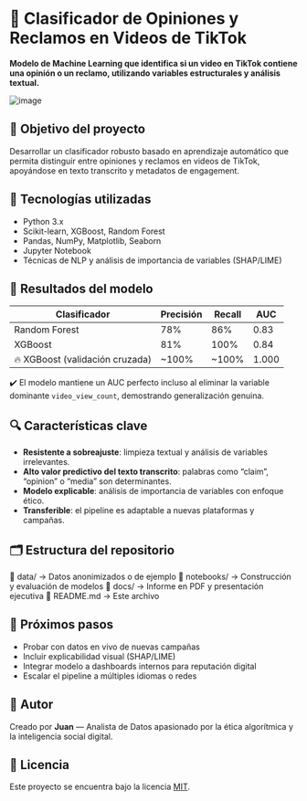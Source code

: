 # 🤖 Clasificador de Opiniones y Reclamos en Videos de TikTok

**Modelo de Machine Learning que identifica si un video en TikTok contiene una opinión o un reclamo, utilizando variables estructurales y análisis textual.**

![image](https://github.com/user-attachments/assets/ea32641c-0526-4f58-a282-7c487124f74f)





## 📌 Objetivo del proyecto

Desarrollar un clasificador robusto basado en aprendizaje automático que permita distinguir entre opiniones y reclamos en videos de TikTok, apoyándose en texto transcrito y metadatos de engagement.

## 🧠 Tecnologías utilizadas

- Python 3.x
- Scikit-learn, XGBoost, Random Forest
- Pandas, NumPy, Matplotlib, Seaborn
- Jupyter Notebook
- Técnicas de NLP y análisis de importancia de variables (SHAP/LIME)

## 🧪 Resultados del modelo

| Clasificador   | Precisión | Recall | AUC   |
|----------------|-----------|--------|-------|
| Random Forest  | 78%       | 86%    | 0.83  |
| XGBoost        | 81%       | 100%   | 0.84  |
| 🔥 XGBoost (validación cruzada) | ~100%     | ~100%  | 1.000 |

✔️ El modelo mantiene un AUC perfecto incluso al eliminar la variable dominante `video_view_count`, demostrando generalización genuina.

## 🔍 Características clave

- **Resistente a sobreajuste**: limpieza textual y análisis de variables irrelevantes.
- **Alto valor predictivo del texto transcrito**: palabras como “claim”, “opinion” o “media” son determinantes.
- **Modelo explicable**: análisis de importancia de variables con enfoque ético.
- **Transferible**: el pipeline es adaptable a nuevas plataformas y campañas.

## 🗂️ Estructura del repositorio

📁 data/             → Datos anonimizados o de ejemplo 
📁 notebooks/        → Construcción y evaluación de modelos 
📁 docs/             → Informe en PDF y presentación ejecutiva 
📄 README.md         → Este archivo




## 🔄 Próximos pasos

- Probar con datos en vivo de nuevas campañas
- Incluir explicabilidad visual (SHAP/LIME)
- Integrar modelo a dashboards internos para reputación digital
- Escalar el pipeline a múltiples idiomas o redes

## 👤 Autor

Creado por **Juan** — Analista de Datos apasionado por la ética algorítmica y la inteligencia social digital.

## 📄 Licencia

Este proyecto se encuentra bajo la licencia [MIT](LICENSE).

